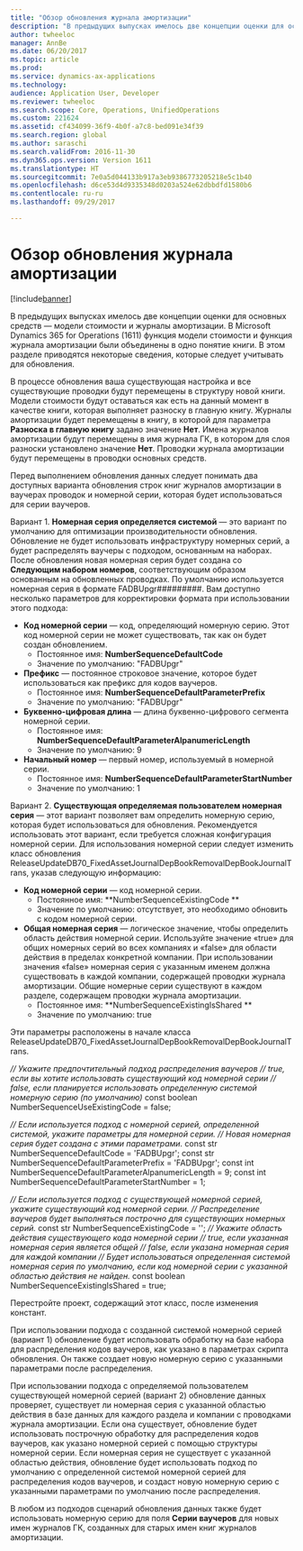 ```yaml
---
title: "Обзор обновления журнала амортизации"
description: "В предыдущих выпусках имелось две концепции оценки для основных средств — модели стоимости и журналы амортизации. В Microsoft Dynamics 365 for Operations (1611) функция модели стоимости и функция журнала амортизации были объединены в одно понятие книги. В этом разделе приводятся некоторые сведения, которые следует учитывать для обновления."
author: twheeloc
manager: AnnBe
ms.date: 06/20/2017
ms.topic: article
ms.prod: 
ms.service: dynamics-ax-applications
ms.technology: 
audience: Application User, Developer
ms.reviewer: twheeloc
ms.search.scope: Core, Operations, UnifiedOperations
ms.custom: 221624
ms.assetid: cf434099-36f9-4b0f-a7c8-bed091e34f39
ms.search.region: global
ms.author: saraschi
ms.search.validFrom: 2016-11-30
ms.dyn365.ops.version: Version 1611
ms.translationtype: HT
ms.sourcegitcommit: 7e0a5d044133b917a3eb9386773205218e5c1b40
ms.openlocfilehash: d6ce53d4d9335348d0203a524e62dbbdfd1580b6
ms.contentlocale: ru-ru
ms.lasthandoff: 09/29/2017

---
```


# <a name="depreciation-book-upgrade-overview"></a>Обзор обновления журнала амортизации

[!include[banner](../includes/banner.md)]


В предыдущих выпусках имелось две концепции оценки для основных средств — модели стоимости и журналы амортизации. В Microsoft Dynamics 365 for Operations (1611) функция модели стоимости и функция журнала амортизации были объединены в одно понятие книги. В этом разделе приводятся некоторые сведения, которые следует учитывать для обновления. 

В процессе обновления ваша существующая настройка и все существующие проводки будут перемещены в структуру новой книги. Модели стоимости будут оставаться как есть на данный момент в качестве книги, которая выполняет разноску в главную книгу. Журналы амортизации будет перемещены в книгу, в которой для параметра **Разноска в главную книгу** задано значение **Нет**. Имена журналов амортизации будут перемещены в имя журнала ГК, в котором для слоя разноски установлено значение **Нет**. Проводки журнала амортизации будут перемещены в проводки основных средств. 

Перед выполнением обновления данных следует понимать два доступных варианта обновления строк книг журналов амортизации в ваучерах проводок и номерной серии, которая будет использоваться для серии ваучеров. 

Вариант 1. **Номерная серия определяется системой** — это вариант по умолчанию для оптимизации производительности обновления. Обновление не будет использовать инфраструктуру номерных серий, а будет распределять ваучеры с подходом, основанным на наборах. После обновления новая номерная серия будет создана со **Следующим набором номеров**, соответствующим образом основанным на обновленных проводках. По умолчанию используется номерная серия в формате FADBUpgr\#\#\#\#\#\#\#\#\#. Вам доступно несколько параметров для корректировки формата при использовании этого подхода:

-   **Код номерной серии** — код, определяющий номерную серию. Этот код номерной серии не может существовать, так как он будет создан обновлением.
    -   Постоянное имя: **NumberSequenceDefaultCode**
    -   Значение по умолчанию: "FADBUpgr"
-   **Префикс** — постоянное строковое значение, которое будет использоваться как префикс для кодов ваучеров.
    -   Постоянное имя: **NumberSequenceDefaultParameterPrefix**
    -   Значение по умолчанию: "FADBUpgr"
-   **Буквенно-цифровая длина** — длина буквенно-цифрового сегмента номерной серии.
    -   Постоянное имя: **NumberSequenceDefaultParameterAlpanumericLength**
    -   Значение по умолчанию: 9
-   **Начальный номер** — первый номер, используемый в номерной серии.
    -   Постоянное имя: **NumberSequenceDefaultParameterStartNumber**
    -   Значение по умолчанию: 1

Вариант 2. **Существующая определяемая пользователем номерная серия** — этот вариант позволяет вам определить номерную серию, которая будет использоваться для обновления. Рекомендуется использовать этот вариант, если требуется сложная конфигурация номерной серии. Для использования номерной серии следует изменить класс обновления ReleaseUpdateDB70\_FixedAssetJournalDepBookRemovalDepBookJournalTrans, указав следующую информацию:

-   **Код номерной серии** — код номерной серии.
    -   Постоянное имя: **NumberSequenceExistingCode **
    -   Значение по умолчанию: отсутствует, это необходимо обновить с кодом номерной серии.
-   **Общая номерная серия** — логическое значение, чтобы определить область действия номерной серии. Используйте значение «true» для общих номерных серий во всех компаниях и «false» для области действия в пределах конкретной компании. При использовании значения «false» номерная серия с указанным именем должна существовать в каждой компании, содержащей проводки журнала амортизации. Общие номерные серии существуют в каждом разделе, содержащем проводки журнала амортизации.
    -   Постоянное имя: **NumberSequenceExistingIsShared **
    -   Значение по умолчанию: true

Эти параметры расположены в начале класса ReleaseUpdateDB70\_FixedAssetJournalDepBookRemovalDepBookJournalTrans. 

*// Укажите предпочтительный подход распределения ваучеров* 
*// true, если вы хотите использовать существующий код номерной серии* 
*// false, если планируется использовать определенную системой номерную серию (по умолчанию)* const boolean NumberSequenceUseExistingCode = false;  

*// Если используется подход с номерной серией, определенной системой, укажите параметры для номерной серии.*
*// Новая номерная серия будет создана с этими параметрами.* const str NumberSequenceDefaultCode = 'FADBUpgr'; const str NumberSequenceDefaultParameterPrefix = 'FADBUpgr'; const int NumberSequenceDefaultParameterAlpanumericLength = 9; const int NumberSequenceDefaultParameterStartNumber = 1;   

*// Если используется подход с существующей номерной серией, укажите существующий код номерной серии.* 
*// Распределение ваучеров будет выполняться построчно для существующих номерных серий.* const str NumberSequenceExistingCode = ''; *// Укажите область действия существующего кода номерной серии* 
*// true, если указанная номерная серия является общей* 
*// false, если указана номерная серия для каждой компании* 
*// Будет использоваться определенная системой номерная серия по умолчанию, если код номерной серии с указанной областью действия не найден.* const boolean NumberSequenceExistingIsShared = true; 

Перестройте проект, содержащий этот класс, после изменения констант. 

При использовании подхода с созданной системой номерной серией (вариант 1) обновление будет использовать обработку на базе набора для распределения кодов ваучеров, как указано в параметрах скрипта обновления. Он также создает новую номерную серию с указанными параметрами после распределения. 

При использовании подхода с определяемой пользователем существующей номерной серией (вариант 2) обновление данных проверяет, существует ли номерная серия с указанной областью действия в базе данных для каждого раздела и компании с проводками журнала амортизации. Если она существует, обновление будет использовать построчную обработку для распределения кодов ваучеров, как указано номерной серией с помощью структуры номерной серии. Если номерная серия не существует с указанной областью действия, обновление будет использовать подход по умолчанию с определенной системой номерной серией для распределения кодов ваучеров, и создаст новую номерную серию с указанными параметрами по умолчанию после распределения.

В любом из подходов сценарий обновления данных также будет использовать номерную серию для поля **Серии ваучеров** для новых имен журналов ГК, созданных для старых имен книг журналов амортизации.




